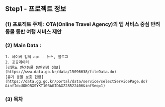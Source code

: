 ## Step1 - 프로젝트 정보
### (1) 프로젝트 주제 : OTA(Online Travel Agency)의 앱 서비스 중심 반려동물 동반 여행 서비스 제안
### (2) Main Data :
    1. 네이버 검색 api - 뉴스, 블로그
    2. 공공데이터
    [강원도 반려동물 동반관광 정보](https://www.data.go.kr/data/15096638/fileData.do)
    [유기 동물 보호 현황](https://data.gg.go.kr/portal/data/service/selectServicePage.do?&infId=UOKOBXSYKT10BAGIDAXZ28522406&infSeq=1)
### (3) 목차
